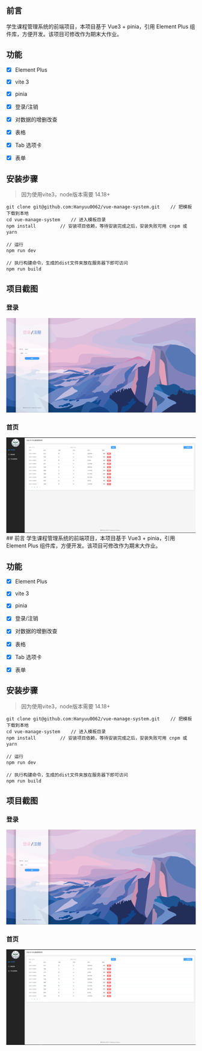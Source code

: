 ## 前言
学生课程管理系统的前端项目，本项目基于 Vue3 + pinia，引用 Element Plus 组件库，方便开发。该项目可修改作为期末大作业。

## 功能

-   [x] Element Plus
-   [x] vite 3
-   [x] pinia
-   [x] 登录/注销
-   [x] 对数据的增删改查
-   [x] 表格
-   [x] Tab 选项卡
-   [x] 表单


## 安装步骤
> 因为使用vite3，node版本需要 14.18+

```
git clone git@github.com:Hanyuu0062/vue-manage-system.git    // 把模板下载到本地
cd vue-manage-system    // 进入模板目录
npm install         // 安装项目依赖，等待安装完成之后，安装失败可用 cnpm 或 yarn

// 运行
npm run dev

// 执行构建命令，生成的dist文件夹放在服务器下即可访问
npm run build
```

## 项目截图

### 登录

![Image text](https://github.com/Hanyuu0062/vue-manage-system/blob/master/pic/login.png?raw=true)

### 首页

![Image text](https://github.com/Hanyuu0062/vue-manage-system/blob/master/pic/main.png?raw=true)## 前言
学生课程管理系统的前端项目，本项目基于 Vue3 + pinia，引用 Element Plus 组件库，方便开发。该项目可修改作为期末大作业。

## 功能

-   [x] Element Plus
-   [x] vite 3
-   [x] pinia
-   [x] 登录/注销
-   [x] 对数据的增删改查
-   [x] 表格
-   [x] Tab 选项卡
-   [x] 表单


## 安装步骤
> 因为使用vite3，node版本需要 14.18+

```
git clone git@github.com:Hanyuu0062/vue-manage-system.git    // 把模板下载到本地
cd vue-manage-system    // 进入模板目录
npm install         // 安装项目依赖，等待安装完成之后，安装失败可用 cnpm 或 yarn

// 运行
npm run dev

// 执行构建命令，生成的dist文件夹放在服务器下即可访问
npm run build
```

## 项目截图

### 登录

![Image text](https://github.com/Hanyuu0062/vue-manage-system/blob/master/pic/login.png?raw=true)

### 首页

![Image text](https://github.com/Hanyuu0062/vue-manage-system/blob/master/pic/main.png?raw=true)